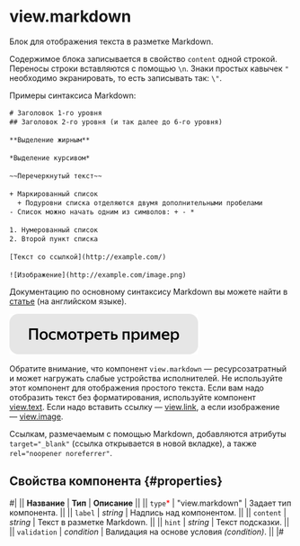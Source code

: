 # view.markdown

Блок для отображения текста в разметке Markdown.

Содержимое блока записывается в свойство `content` одной строкой. Переносы строки вставляются с помощью `\n`. Знаки простых кавычек `"` необходимо экранировать, то есть записывать так: `\"`.

Примеры синтаксиса Markdown:

```
# Заголовок 1-го уровня
## Заголовок 2-го уровня (и так далее до 6-го уровня)

**Выделение жирным**

*Выделение курсивом*

~~Перечеркнутый текст~~

+ Маркированный список
  + Подуровни списка отделяются двумя дополнительными пробелами
- Список можно начать одним из символов: + - *

1. Нумерованный список
2. Второй пункт списка

[Текст со ссылкой](http://example.com/)

![Изображение](http://example.com/image.png)
```

Документацию по основному синтаксису Markdown вы можете найти в [статье](https://guides.github.com/features/mastering-markdown/) (на английском языке).

[![](../_images/buttons/view-example.svg)](https://clck.ru/QZMDA)

Обратите внимание, что компонент `view.markdown` — ресурсозатратный и может нагружать слабые устройства исполнителей. Не используйте этот компонент для отображения простого текста. Если вам надо отобразить текст без форматирования, используйте компонент [view.text](view.text.md). Если надо вставить ссылку — [view.link](view.link.md), а если изображение — [view.image](view.image.md).

Ссылкам, размечаемым с помощью Markdown, добавляются атрибуты `target="_blank"` (ссылка открывается в новой вкладке), а также `rel="noopener noreferrer"`.

## Свойства компонента {#properties}

#|
|| **Название** | **Тип** | **Описание** ||
|| `type`<span style="color: red">\*</span> | "view.markdown" | Задает тип компонента. ||
|| `label` | _string_ | Надпись над компонентом. ||
|| `content` | _string_ | Текст в разметке Markdown. ||
|| `hint` | _string_ | Текст подсказки. ||
|| `validation` | _condition_ | Валидация на основе условия _(condition)_. ||
|#
